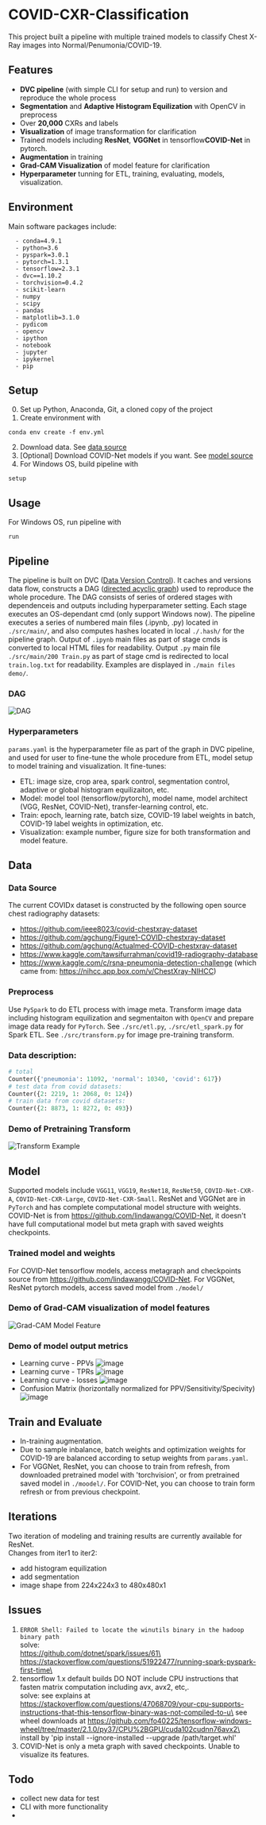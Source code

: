 # COVID-CXR-Classification
This project built a pipeline with multiple trained models to classify Chest X-Ray images into Normal/Penumonia/COVID-19. 

## Features
- **DVC pipeline** (with simple CLI for setup and run) to version and reproduce the whole process
- **Segmentation** and **Adaptive Histogram Equilization** with OpenCV in preprocess
- Over **20,000** CXRs and labels
- **Visualization** of image transformation for clarification
- Trained models including **ResNet**, **VGGNet** in tensorflow**COVID-Net** in pytorch.
- **Augmentation** in training
- **Grad-CAM Visualization** of model feature for clarification
- **Hyperparameter** tunning for ETL, training, evaluating, models, visualization.


## Environment
Main software packages include:
```
  - conda=4.9.1
  - python=3.6
  - pyspark=3.0.1
  - pytorch=1.3.1
  - tensorflow=2.3.1
  - dvc==1.10.2
  - torchvision=0.4.2
  - scikit-learn
  - numpy
  - scipy
  - pandas
  - matplotlib=3.1.0
  - pydicom
  - opencv
  - ipython
  - notebook
  - jupyter
  - ipykernel
  - pip
```

## Setup
0. Set up Python, Anaconda, Git, a cloned copy of the project
1. Create environment with
```
conda env create -f env.yml
```
2. Download data. See [data source](https://github.com/hzhaoc/COVID-CXR#data-source)
3. [Optional] Download COVID-Net models if you want. See [model source](https://github.com/lindawangg/COVID-Net)
4. For Windows OS, build pipeline with
```
setup
```

## Usage
For Windows OS, run pipeline with
```
run
```

## Pipeline
The pipeline is built on DVC ([Data Version Control](https://dvc.org/doc/start)). It caches and versions data flow, constructs a DAG ([directed acyclic graph](https://en.wikipedia.org/wiki/Directed_acyclic_graph)) used to reproduce the whole procedure. The DAG consists of series of ordered stages with dependenceis and outputs including hyperparameter setting. Each stage executes an OS-dependant cmd (only support Windows now). The pipeline executes a series of numbered main files (.ipynb, .py) located in `./src/main/`, and also computes hashes located in local `./.hash/` for the pipeline graph. Output of `.ipynb` main files as part of stage cmds is converted to local HTML files for readability. Output `.py` main file `./src/main/200 Train.py` as part of stage cmd is redirected to local `train.log.txt` for readability. Examples are displayed in `./main files demo/`.

### DAG
![DAG](DAG.png)

### Hyperparameters
`params.yaml` is the hyperparameter file as part of the graph in DVC pipeline, and used for user to fine-tune the whole procedure from ETL, model setup to model training and visualization.
It fine-tunes:
- ETL: image size, crop area, spark control, segmentation control, adaptive or global histogram equilizaiton, etc.
- Model: model tool (tensorflow/pytorch), model name, model architect (VGG, ResNet, COVID-Net), transfer-learning control, etc.
- Train: epoch, learning rate, batch size, COVID-19 label weights in batch, COVID-19 label weights in optimization, etc.
- Visualization: example number, figure size for both transformation and model feature.

## Data

### Data Source
The current COVIDx dataset is constructed by the following open source chest radiography datasets:
* https://github.com/ieee8023/covid-chestxray-dataset
* https://github.com/agchung/Figure1-COVID-chestxray-dataset
* https://github.com/agchung/Actualmed-COVID-chestxray-dataset
* https://www.kaggle.com/tawsifurrahman/covid19-radiography-database
* https://www.kaggle.com/c/rsna-pneumonia-detection-challenge (which came from: https://nihcc.app.box.com/v/ChestXray-NIHCC)

### Preprocess
Use `PySpark` to do ETL process with image meta. Transform image data including histogram equilization and segmentaiton with `OpenCV` and prepare image data ready for `PyTorch`.
See `./src/etl.py`, `./src/etl_spark.py` for Spark ETL.
See `./src/transform.py` for image pre-training transform.

### Data description:
```python
# total
Counter({'pneumonia': 11092, 'normal': 10340, 'covid': 617})
# test data from covid datasets: 
Counter({2: 2219, 1: 2068, 0: 124})
# train data from covid datasets: 
Counter({2: 8873, 1: 8272, 0: 493})
```

### Demo of Pretraining Transform
![Transform Example](https://github.com/hzhaoc/COVID-CXR/blob/main/demo/visual/transform/transform%20example.png)

## Model
Supported models include `VGG11`, `VGG19`, `ResNet18`, `ResNet50`, `COVID-Net-CXR-A`, `COVID-Net-CXR-Large`, `COVID-Net-CXR-Small`. ResNet and VGGNet are in `PyTorch` and has complete computational model structure with weights. COVID-Net is from https://github.com/lindawangg/COVID-Net, it doesn't have full computational model but meta graph with saved weights checkpoints.

### Trained model and weights
For COVID-Net tensorflow models, access metagraph and checkpoints source from https://github.com/lindawangg/COVID-Net.
For VGGNet, ResNet pytorch models, access saved model from `./model/`

### Demo of Grad-CAM visualization of model features
![Grad-CAM Model Feature](https://github.com/hzhaoc/COVID-CXR/blob/main/demo/visual/feature/resnet18.iter2.480.feature.1.png)

### Demo of model output metrics
- Learning curve - PPVs
![image](https://github.com/hzhaoc/COVID-CXR/blob/main/demo/output/PPV.png)
- Learning curve - TPRs
![image](https://github.com/hzhaoc/COVID-CXR/blob/main/demo/output/TPR.png)
- Learning curve - losses
![image](https://github.com/hzhaoc/COVID-CXR/blob/main/demo/output/losses.png)
- Confusion Matrix (horizontally normalized for PPV/Sensitivity/Specivity)
![image](https://github.com/hzhaoc/COVID-CXR/blob/main/demo/output/confusion_matrix_hnorm.png)

## Train and Evaluate
- In-training augmentation.
- Due to sample inbalance, batch weights and optimization weights for COVID-19 are balanced according to setup weights from `params.yaml`. 
- For VGGNet, ResNet, you can choose to train from refresh, from downloaded pretrained model with 'torchvision', or from pretrained saved model in `./moodel/`. For COVID-Net, you can choose to train form refresh or from previous checkpoint.

## Iterations
Two iteration of modeling and training results are currently available for ResNet.\
Changes from iter1 to iter2:
- add histogram equilization
- add segmentation
- image shape from 224x224x3 to 480x480x1

## Issues
1. ```ERROR Shell: Failed to locate the winutils binary in the hadoop binary path```\
solve:\
https://github.com/dotnet/spark/issues/61\
https://stackoverflow.com/questions/51922477/running-spark-pyspark-first-time\
2. tensorflow 1.x default builds DO NOT include CPU instructions that fasten matrix computation including avx, avx2, etc,.\
solve:
see explains at https://stackoverflow.com/questions/47068709/your-cpu-supports-instructions-that-this-tensorflow-binary-was-not-compiled-to-u\
see wheel downloads at https://github.com/fo40225/tensorflow-windows-wheel/tree/master/2.1.0/py37/CPU%2BGPU/cuda102cudnn76avx2\
install by 'pip install --ignore-installed --upgrade /path/target.whl'
3. COVID-Net is only a meta graph with saved checkpoints. Unable to visualize its features.

## Todo
- collect new data for test
- CLI with more functionality
- 
